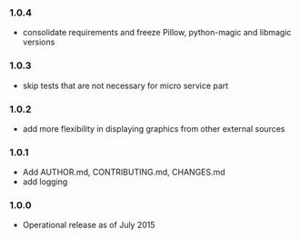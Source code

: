 ### 1.0.4

* consolidate requirements and freeze Pillow, python-magic and libmagic versions

### 1.0.3

* skip tests that are not necessary for micro service part

### 1.0.2

* add more flexibility in displaying graphics from other external sources

### 1.0.1

* Add AUTHOR.md, CONTRIBUTING.md, CHANGES.md
* add logging

### 1.0.0

* Operational release as of July 2015
